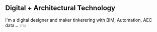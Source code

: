 ## Digital + Architectural Technology

I'm a digital designer and maker tinkerering with BIM, Automation, AEC data... :bulb::boom:
